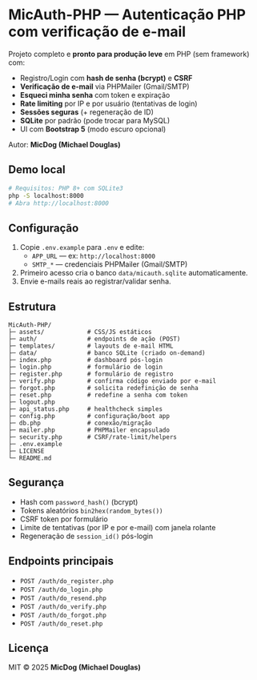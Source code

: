 # MicAuth-PHP — Autenticação PHP com verificação de e-mail

Projeto completo e **pronto para produção leve** em PHP (sem framework) com:
- Registro/Login com **hash de senha (bcrypt)** e **CSRF**
- **Verificação de e-mail** via PHPMailer (Gmail/SMTP)
- **Esqueci minha senha** com token e expiração
- **Rate limiting** por IP e por usuário (tentativas de login)
- **Sessões seguras** (+ regeneração de ID)
- **SQLite** por padrão (pode trocar para MySQL)
- UI com **Bootstrap 5** (modo escuro opcional)

Autor: **MicDog (Michael Douglas)**

## Demo local
```bash
# Requisitos: PHP 8+ com SQLite3
php -S localhost:8000
# Abra http://localhost:8000
```

## Configuração
1. Copie `.env.example` para `.env` e edite:
   - `APP_URL` — ex: `http://localhost:8000`
   - `SMTP_*` — credenciais PHPMailer (Gmail/SMTP)
2. Primeiro acesso cria o banco `data/micauth.sqlite` automaticamente.
3. Envie e-mails reais ao registrar/validar senha.

## Estrutura
```
MicAuth-PHP/
├─ assets/            # CSS/JS estáticos
├─ auth/              # endpoints de ação (POST)
├─ templates/         # layouts de e-mail HTML
├─ data/              # banco SQLite (criado on-demand)
├─ index.php          # dashboard pós-login
├─ login.php          # formulário de login
├─ register.php       # formulário de registro
├─ verify.php         # confirma código enviado por e-mail
├─ forgot.php         # solicita redefinição de senha
├─ reset.php          # redefine a senha com token
├─ logout.php
├─ api_status.php     # healthcheck simples
├─ config.php         # configuração/boot app
├─ db.php             # conexão/migração
├─ mailer.php         # PHPMailer encapsulado
├─ security.php       # CSRF/rate-limit/helpers
├─ .env.example
├─ LICENSE
└─ README.md
```

## Segurança
- Hash com `password_hash()` (bcrypt)
- Tokens aleatórios `bin2hex(random_bytes())`
- CSRF token por formulário
- Limite de tentativas (por IP e por e-mail) com janela rolante
- Regeneração de `session_id()` pós-login

## Endpoints principais
- `POST /auth/do_register.php`
- `POST /auth/do_login.php`
- `POST /auth/do_resend.php`
- `POST /auth/do_verify.php`
- `POST /auth/do_forgot.php`
- `POST /auth/do_reset.php`

## Licença
MIT © 2025 **MicDog (Michael Douglas)**
